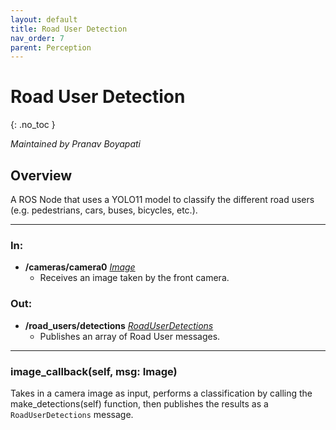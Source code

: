 ```yaml
---
layout: default
title: Road User Detection
nav_order: 7
parent: Perception
---
```


# Road User Detection
{: .no_toc }

*Maintained by Pranav Boyapati*

## Overview
A ROS Node that uses a YOLO11 model to classify the different road users (e.g. pedestrians, cars, buses, bicycles, etc.).

---

### In:

- **/cameras/camera0** [*Image*](https://docs.ros.org/en/melodic/api/sensor_msgs/html/msg/Image.html)
  - Receives an image taken by the front camera.


### Out:

- **/road_users/detections** [*RoadUserDetections*](../messages.md#roaduserdetections)
  - Publishes an array of Road User messages.

---

### image_callback(self, msg: Image)
Takes in a camera image as input, performs a classification by calling the make_detections(self) function, then publishes the results as a `RoadUserDetections` message.